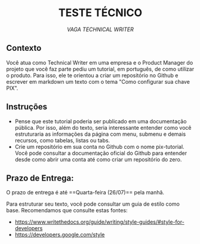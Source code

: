 <h1 align="center">TESTE TÉCNICO</h1>
<p align="center"><i>VAGA TECHNICAL WRITER</i></p>

## Contexto

Você atua como Technical Writer em uma empresa e o Product Manager do projeto que você faz parte pediu um tutorial, em português, de como utilizar o produto. Para isso, ele te orientou a criar um repositório no Github e escrever em markdown um texto com o tema "Como configurar sua chave PIX".

## Instruções

- Pense que este tutorial poderia ser publicado em uma documentação pública. Por isso, além do texto, seria interessante entender como você estruturaria as informações da página com menu, submenu e demais recursos, como tabelas, listas ou tabs.
- Crie um repositório em sua conta no Github com o nome pix-tutorial. Você pode consultar a documentação oficial do Github para entender desde como abrir uma conta até como criar um repositório do zero.

## Prazo de Entrega:
O prazo de entrega é até ==Quarta-feira (26/07)== pela manhã.

Para estruturar seu texto, você pode consultar um guia de estilo como base.
Recomendamos que consulte estas fontes:

- https://www.writethedocs.org/guide/writing/style-guides/#style-for-developers
- https://developers.google.com/style
